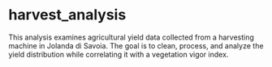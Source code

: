 # harvest_analysis
This analysis examines agricultural yield data collected from a harvesting machine in Jolanda di Savoia. The goal is to clean, process, and analyze the yield distribution while correlating it with a vegetation vigor index. 
